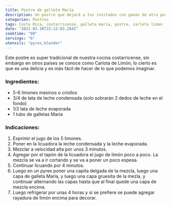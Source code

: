 ```yaml
---
title: Postre de galleta María
description: Un postre que dejará a tus invitados con ganas de otra porción
categories: Postres
tags: Costa Rica, costarricense, galleta maria, postre, carlota limon
date: "2021-03-30T22:12:03.284Z"
cooktime: "80"
servings: "6"
utensils: "pyrex,blender"
---
```

Este postre es super tradicional de nuestra cocina costarricense, sin embargo en otros países se conoce como Carlota de Limón, lo cierto es que es una delicia y es más fácil de hacer de lo que podemos imaginar.

### Ingredientes:

- 5-6 limones mesinos o criollos
- 3/4 de lata de leche condensada (solo sobrarán 2 dedos de leche en el fondo)
- 1/2 lata de leche evaporada
- 1 tubo de galletas Maria

### Indicaciones:

1. Exprimir el jugo de los 5 limones.
2. Poner en la licuadora la leche condensada y la leche evaporada.
3. Mezclar a velocidad alta por unos 3 minutos.
4. Agregar por el tapón de la licuadora el jugo de limón poco a poco. La mezcla se va a ir cortando y se va a poner un poco espesa.
5. Continuar licuando por 4 minutos.
6. Luego en un pyrex poner una capita delgada de la mezcla, luego una capa de galleta María, y luego una capa gruesita de la mezla, y continuar alternando las capas hasta que al final quede una capa de mezcla encima.
7. Luego refrigerar por unas 4 horas y si se prefiere se puede agregar rayadura de limón encima para decorar.
